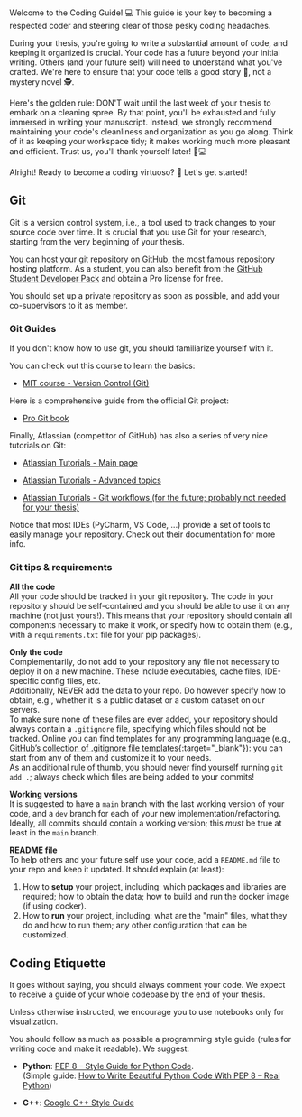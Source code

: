 Welcome to the Coding Guide! :computer: 
This guide is your key to becoming a respected coder and steering clear of those pesky coding headaches.

During your thesis, you're going to write a substantial amount of code, and keeping it organized is crucial. Your code has a future beyond your initial writing. Others (and your future self) will need to understand what you've crafted. We're here to ensure that your code tells a good story :book:, not a mystery novel :detective:.

Here's the golden rule: DON'T wait until the last week of your thesis to embark on a cleaning spree. By that point, you'll be exhausted and fully immersed in writing your manuscript. Instead, we strongly recommend maintaining your code's cleanliness and organization as you go along. Think of it as keeping your workspace tidy; it makes working much more pleasant and efficient. Trust us, you'll thank yourself later! :broom::computer:

Alright! Ready to become a coding virtuoso? :violin: Let's get started!


## Git

Git is a version control system, i.e., a tool used to track changes to your source code over time. It is crucial that you use Git for your research, starting from the very beginning of your thesis. 

You can host your git repository on [GitHub](https://github.com/), the most famous repository hosting platform. As a student, you can also benefit from the [GitHub Student Developer Pack](https://education.github.com/pack) and obtain a Pro license for free.

You should set up a private repository as soon as possible, and add your co-supervisors to it as member.

### Git Guides

If you don't know how to use git, you should familiarize yourself with it.

You can check out this course to learn the basics:<br>

- [MIT course - Version Control (Git)](https://missing.csail.mit.edu/2020/version-control/)

Here is a comprehensive guide from the official Git project:<br>

- [Pro Git book](https://git-scm.com/book/en/v2)

Finally, Atlassian (competitor of GitHub) has also a series of very nice tutorials on Git:

- [Atlassian Tutorials - Main page](https://www.atlassian.com/git/tutorials)

- [Atlassian Tutorials - Advanced topics](https://www.atlassian.com/git/tutorials/advanced-overview)

- [Atlassian Tutorials - Git workflows (for the future; probably not needed for your thesis)](https://www.atlassian.com/git/tutorials/comparing-workflows)

Notice that most IDEs (PyCharm, VS Code, ...) provide a set of tools to easily manage your repository. Check out their documentation for more info.

### Git tips & requirements

**All the code**<br>
All your code should be tracked in your git repository.
The code in your repository should be self-contained and you should be able to use it on any machine (not just yours!). This means that your repository should contain all components necessary to make it work, or specify how to obtain them (e.g., with a `requirements.txt` file for your pip packages).

**Only the code**<br>
Complementarily, do not add to your repository any file not necessary to deploy it on a new machine. These include executables, cache files, IDE-specific config files, etc.<br>
Additionally, NEVER add the data to your repo. Do however specify how to obtain, e.g., whether it is a public dataset or a custom dataset on our servers.<br>
To make sure none of these files are ever added, your repository should always contain a `.gitignore` file, specifying which files should not be tracked. Online you can find templates for any programming language (e.g., [GitHub’s collection of .gitignore file templates](https://github.com/github/gitignore/){:target="_blank"}): you can start from any of them and customize it to your needs.
<br>
As an additional rule of thumb, you should never find yourself running `git add .`; always check which files are being added to your commits!

**Working versions**<br>
It is suggested to have a `main` branch with the last working version of your code, and a `dev` branch for each of your new implementation/refactoring. Ideally, all commits should contain a working version; this _must_ be true at least in the `main` branch.

**README file**<br>
To help others and your future self use your code, add a `README.md` file to your repo and keep it updated. It should explain (at least):

1. How to **setup** your project, including: which packages and libraries are required; how to obtain the data; how to build and run the docker image (if using docker).
2. How to **run** your project, including: what are the "main" files, what they do and how to run them; any other configuration that can be customized.

## Coding Etiquette

It goes without saying, you should always comment your code. We expect to receive a guide of your whole codebase by the end of your thesis.

Unless otherwise instructed, we encourage you to use notebooks only for visualization.

You should follow as much as possible a programming style guide (rules for writing code and make it readable). We suggest:

- **Python**: [PEP 8 – Style Guide for Python Code](https://peps.python.org/pep-0008/).<br>(Simple guide: [How to Write Beautiful Python Code With PEP 8 – Real Python](https://realpython.com/python-pep8/))

- **C++**: [Google C++ Style Guide](https://google.github.io/styleguide/cppguide.html)
